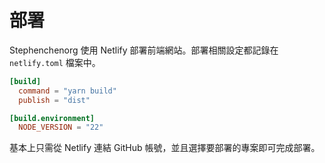 # 部署

Stephenchenorg 使用 Netlify 部署前端網站。部署相關設定都記錄在 `netlify.toml` 檔案中。

```toml
[build]
  command = "yarn build"
  publish = "dist"

[build.environment]
  NODE_VERSION = "22"
```

基本上只需從 Netlify 連結 GitHub 帳號，並且選擇要部署的專案即可完成部署。

